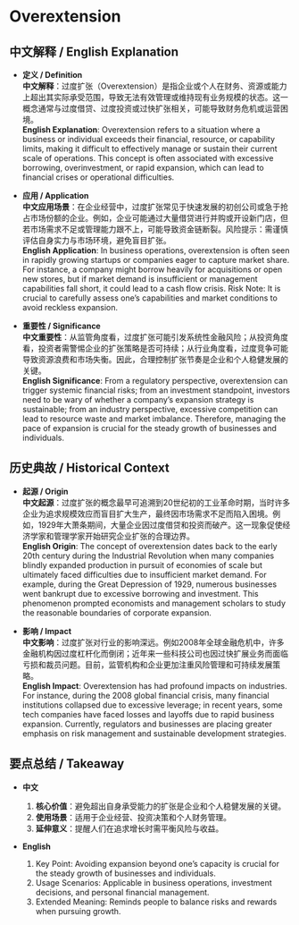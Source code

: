 # Overextension

## 中文解释 / English Explanation

* **定义 / Definition**  
  **中文解释**：过度扩张（Overextension）是指企业或个人在财务、资源或能力上超出其实际承受范围，导致无法有效管理或维持现有业务规模的状态。这一概念通常与过度借贷、过度投资或过快扩张相关，可能导致财务危机或运营困境。  
  **English Explanation**: Overextension refers to a situation where a business or individual exceeds their financial, resource, or capability limits, making it difficult to effectively manage or sustain their current scale of operations. This concept is often associated with excessive borrowing, overinvestment, or rapid expansion, which can lead to financial crises or operational difficulties.

* **应用 / Application**  
  **中文应用场景**：在企业经营中，过度扩张常见于快速发展的初创公司或急于抢占市场份额的企业。例如，企业可能通过大量借贷进行并购或开设新门店，但若市场需求不足或管理能力跟不上，可能导致资金链断裂。风险提示：需谨慎评估自身实力与市场环境，避免盲目扩张。  
  **English Application**: In business operations, overextension is often seen in rapidly growing startups or companies eager to capture market share. For instance, a company might borrow heavily for acquisitions or open new stores, but if market demand is insufficient or management capabilities fall short, it could lead to a cash flow crisis. Risk Note: It is crucial to carefully assess one’s capabilities and market conditions to avoid reckless expansion.

* **重要性 / Significance**  
  **中文重要性**：从监管角度看，过度扩张可能引发系统性金融风险；从投资角度看，投资者需警惕企业的扩张策略是否可持续；从行业角度看，过度竞争可能导致资源浪费和市场失衡。因此，合理控制扩张节奏是企业和个人稳健发展的关键。  
  **English Significance**: From a regulatory perspective, overextension can trigger systemic financial risks; from an investment standpoint, investors need to be wary of whether a company’s expansion strategy is sustainable; from an industry perspective, excessive competition can lead to resource waste and market imbalance. Therefore, managing the pace of expansion is crucial for the steady growth of businesses and individuals.

## 历史典故 / Historical Context

* **起源 / Origin**  
  **中文起源**：过度扩张的概念最早可追溯到20世纪初的工业革命时期，当时许多企业为追求规模效应而盲目扩大生产，最终因市场需求不足而陷入困境。例如，1929年大萧条期间，大量企业因过度借贷和投资而破产。这一现象促使经济学家和管理学家开始研究企业扩张的合理边界。  
  **English Origin**: The concept of overextension dates back to the early 20th century during the Industrial Revolution when many companies blindly expanded production in pursuit of economies of scale but ultimately faced difficulties due to insufficient market demand. For example, during the Great Depression of 1929, numerous businesses went bankrupt due to excessive borrowing and investment. This phenomenon prompted economists and management scholars to study the reasonable boundaries of corporate expansion.

* **影响 / Impact**  
  **中文影响**：过度扩张对行业的影响深远。例如2008年全球金融危机中，许多金融机构因过度杠杆化而倒闭；近年来一些科技公司也因过快扩展业务而面临亏损和裁员问题。目前，监管机构和企业更加注重风险管理和可持续发展策略。  
  **English Impact**: Overextension has had profound impacts on industries. For instance, during the 2008 global financial crisis, many financial institutions collapsed due to excessive leverage; in recent years, some tech companies have faced losses and layoffs due to rapid business expansion. Currently, regulators and businesses are placing greater emphasis on risk management and sustainable development strategies.

## 要点总结 / Takeaway

* **中文**  
  1. **核心价值**：避免超出自身承受能力的扩张是企业和个人稳健发展的关键。
  2. **使用场景**：适用于企业经营、投资决策和个人财务管理。
  3. **延伸意义**：提醒人们在追求增长时需平衡风险与收益。

* **English**  
  1. Key Point: Avoiding expansion beyond one’s capacity is crucial for the steady growth of businesses and individuals.
  2. Usage Scenarios: Applicable in business operations, investment decisions, and personal financial management.
  3. Extended Meaning: Reminds people to balance risks and rewards when pursuing growth.